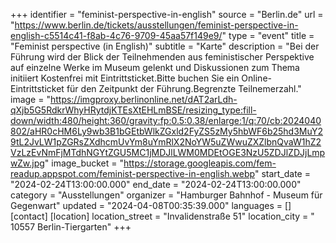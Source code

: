 +++
identifier = "feminist-perspective-in-english"
source = "Berlin.de"
url = "https://www.berlin.de/tickets/ausstellungen/feminist-perspective-in-english-c5514c41-f8ab-4c76-9709-45aa57f149e9/"
type = "event"
title = "Feminist perspective (in English)"
subtitle = "Karte"
description = "Bei der Führung wird der Blick der Teilnehmenden aus feministischer Perspektive auf einzelne Werke im Museum gelenkt und Diskussionen zum Thema initiiert Kostenfrei mit Eintrittsticket.Bitte buchen Sie ein Online-Eintrittsticket für den Zeitpunkt der Führung.Begrenzte Teilnemerzahl."
image = "https://imgproxy.berlinonline.net/dAT2arLdh-qXjb5G5RdkrWhyHRytdjKTEsXtEHLmBSE/resizing_type:fill-down/width:480/height:360/gravity:fp:0.5:0.38/enlarge:1/q:70/cb:2024040802/aHR0cHM6Ly9wb3B1bGEtbWlkZGxld2FyZS5zMy5hbWF6b25hd3MuY29tL2JvLW1pZGRsZXdhcmUvYm8uYmRlX2NoYW5uZWwuZXZlbnQvaW1hZ2VzLzEvNmFjMTdhNGYtZGU5MC1jMDJlLWM0MDEtOGE3NzU5ZDJlZDJjLmpwZw.jpg"
image_bucket = "https://storage.googleapis.com/fem-readup.appspot.com/feminist-perspective-in-english.webp"
start_date = "2024-02-24T13:00:00.000"
end_date = "2024-02-24T13:00:00.000"
category = "Ausstellungen"
organizer = "Hamburger Bahnhof - Museum für Gegenwart"
updated = "2024-04-08T00:35:39.000"
languages = []
[contact]
[location]
location_street = "Invalidenstraße 51"
location_city = " 10557 Berlin-Tiergarten"
+++